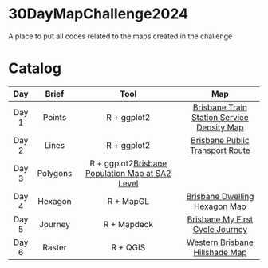# 30DayMapChallenge2024
A place to put all codes related to the maps created in the challenge

# Catalog
| Day   | Brief    | Tool | Map                                        |
| :----:| :------: | :---:|:-----------------------------------------:|
| Day 1 | Points   | R + ggplot2|[Brisbane Train Station Service Density Map](maps/Map1_BrisbaneTrainService.png) |
| Day 2 | Lines    | R + ggplot2|[Brisbane Public Transport Route](maps/Map2_BrisbanePTRoutes.png)                |
| Day 3 | Polygons | R + ggplot2[Brisbane Population Map at SA2 Level](maps/Map3_BrisbanePopSA2.png)             |
| Day 4 | Hexagon  | R + MapGL|[Brisbane Dwelling Hexagon Map](maps/Map4_Brisbane_Dwelling.png)                 |
| Day 5 | Journey  | R + Mapdeck|[Brisbane My First Cycle Journey](maps/Map5_Brisbane_cycle_journey.png)          |
| Day 6 | Raster   | R + QGIS|[Western Brisbane Hillshade Map](maps/Map6_BrisbaneWesternSuburnHillshade.png)   |


